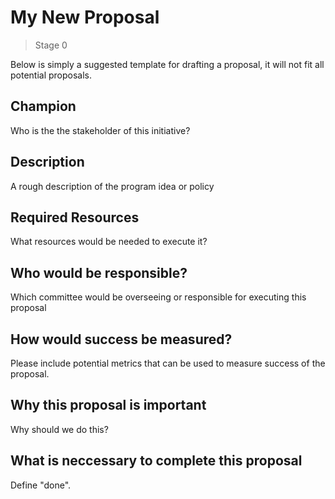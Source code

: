 # My New Proposal
>  Stage 0

Below is simply a suggested template for drafting a proposal, it will not fit all potential proposals.

## Champion

Who is the the stakeholder of this initiative?

## Description

A rough description of the program idea or policy

## Required Resources

What resources would be needed to execute it?

## Who would be responsible?

Which committee would be overseeing or responsible for executing this proposal

## How would success be measured?

Please include potential metrics that can be used to measure success of the proposal.

## Why this proposal is important

Why should we do this?

## What is neccessary to complete this proposal

Define "done".